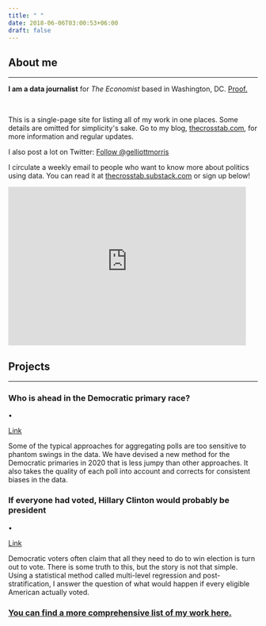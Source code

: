 ```yaml
---
title: " "
date: 2018-06-06T03:00:53+06:00
draft: false
---
```



## About me

<hr>

**I am a data journalist** for _The Economist_ based in Washington, DC. [Proof.](https://mediadirectory.economist.com/people/g-elliott-morris-2/)

<br>

This is a single-page site for listing all of my work in one places. Some details are omitted for simplicity's sake. Go to my blog, [thecrosstab.com](https://www.thecrosstab.com), for more information and regular updates.

I also post a lot on Twitter: <a href="https://twitter.com/gelliottmorris?ref_src=twsrc%5Etfw" class="twitter-follow-button" data-show-count="true">Follow @gelliottmorris</a><script async src="https://platform.twitter.com/widgets.js" charset="utf-8"></script>

I circulate a weekly email to people who want to know more about politics using data. You can read it at [thecrosstab.substack.com](https://thecrosstab.substack.com) or sign up below!

<iframe width="480" height="320" src="https://thecrosstab.substack.com/embed" frameborder="0" scrolling="no"></iframe>

<br>

## Projects

<hr>

<div class='project' id = 'proj dem primaries'>
<p class='project_title'>

<h3>Who is ahead in the Democratic primary race? </h3> • 

<a href='https://projects.economist.com/democratic-primaries-2020/'>Link</a>
</p>

<p class='project_text'>
Some of the typical approaches for aggregating polls are too sensitive to phantom swings in the data. We have devised a new method for the Democratic primaries in 2020 that is less jumpy than other approaches. It also takes the quality of each poll into account and corrects for consistent biases in the data.
</p>

</div>


<div class='project' id = 'if everyone voted'>

<p class='project_title'>

<h3>If everyone had voted, Hillary Clinton would probably be president </h3> • 

<a href='https://www.economist.com/graphic-detail/2019/07/06/if-everyone-had-voted-hillary-clinton-would-probably-be-president?fsrc=scn/tw/te/bl/ed/ifeveryonehadvotedhillaryclintonwouldprobablybepresidentthesilentnearmajority'>Link</a>
</p>

<p class='project_text'>
Democratic voters often claim that all they need to do to win election is turn out to vote. There is some truth to this, but the story is not that simple. Using a statistical method called multi-level regression and post-stratification, I answer the question of what would happen if every eligible American actually voted.
</p>

</div>

<div class='project' id = 'read more'>

<h3><a href="https://www.thecrosstab.com/writing/">You can find a more comprehensive list of my work here.</a></h3>

</div>